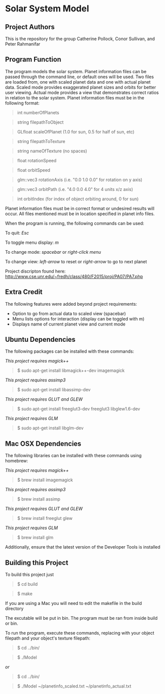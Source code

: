 Solar System Model
==================

Project Authors
---------------
This is the repository for the group Catherine Pollock, Conor Sullivan, and Peter Rahmanifar

Program Function
----------------
The program models the solar system. Planet information files can be passed through the command line, or default ones will be used. Two files are loaded from, one with scaled planet data and one with actual planet data. Scaled mode provides exaggerated planet sizes and orbits for better user viewing. Actual mode provides a view that demonstrates correct ratios in relation to the solar system. Planet information files must be in the following format:

> int numberOfPlanets

> string filepathToObject

> GLfloat scaleOfPlanet (1.0 for sun, 0.5 for half of sun, etc)

> string filepathToTexture

> string nameOfTexture (no spaces)

> float rotationSpeed

> float orbitSpeed

> glm::vec3 rotationAxis (i.e. "0.0 1.0 0.0" for rotation on y axis)

> glm::vec3 orbitPath (i.e. "4.0 0.0 4.0" for 4 units x/z axis)

> int orbitIndex (for index of object orbiting around, 0 for sun)

Planet information files must be in correct format or undesired results will occur. All files mentioned must be in location specified in planet info files. 

When the program is running, the following commands can be used:

To quit: *Esc*

To toggle menu display: *m*

To change mode: *spacebar* or *right-click menu*

To change view: *left-arrow* to reset or *right-arrow* to go to next planet

Project discripton found here: http://www.cse.unr.edu/~fredh/class/480/F2015/proj/PA07/PA7.php

Extra Credit
------------
The following features were added beyond project requirements:
- Option to go from actual data to scaled view (spacebar)
- Menu lists options for interaction (display can be toggled with m)
- Displays name of current planet view and current mode

Ubuntu Dependencies
-------------------
The following packages can be installed with these commands:

*This project requires magick++* 

>$ sudo apt-get install libmagick++-dev imagemagick

*This project requires assimp3* 

>$ sudo apt-get install libassimp-dev

*This project requires GLUT and GLEW* 

>$ sudo apt-get install freeglut3-dev freeglut3 libglew1.6-dev

*This project requires GLM*

>$ sudo apt-get install libglm-dev

Mac OSX Dependencies
--------------------

The following libraries can be installed with these commands using homebrew:

*This project requires magick++*

>$ brew install imagemagick

*This project requires assimp3* 

>$ brew install assimp

*This project requires GLUT and GLEW* 

>$ brew install freeglut glew

*This project requires GLM*

>$ brew install glm

Additionally, ensure that the latest version of the Developer Tools is installed

Building this Project
---------------------

To build this project just 

>$ cd build

>$ make

If you are using a Mac you will need to edit the makefile in the build directory

The excutable will be put in bin. The program must be ran from inside build or bin.

To run the program, execute these commands, replacing with your object filepath and your object's texture filepath:

>$ cd ../bin/

>$ ./Model

*or*

>$ cd ../bin/

>$ ./Model ~/planetinfo_scaled.txt ~/planetinfo_actual.txt
